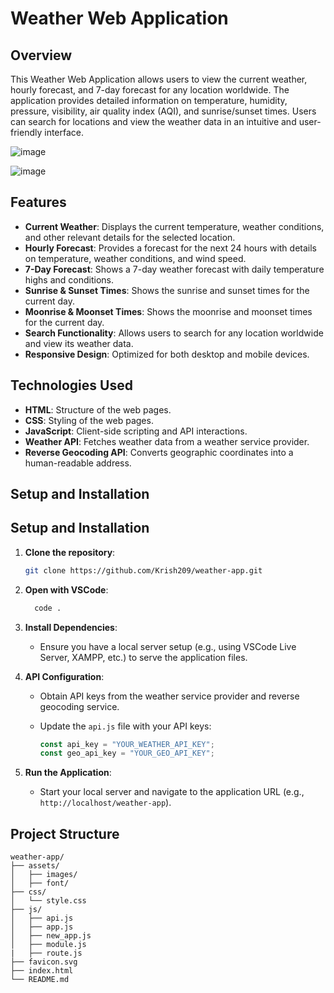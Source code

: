 # Weather Web Application

## Overview

This Weather Web Application allows users to view the current weather, hourly forecast, and 7-day forecast for any location worldwide. The application provides detailed information on temperature, humidity, pressure, visibility, air quality index (AQI), and sunrise/sunset times. Users can search for locations and view the weather data in an intuitive and user-friendly interface.

![image](https://github.com/Krish209/Weather-Application/assets/76595963/63fbcb3b-fc7f-46ce-9685-8a97f7d8bd17)


![image](https://github.com/Krish209/Weather-Application/assets/76595963/aa2d6e12-d37e-4585-8748-9d5f9b74b5f7)


## Features

- **Current Weather**: Displays the current temperature, weather conditions, and other relevant details for the selected location.
- **Hourly Forecast**: Provides a forecast for the next 24 hours with details on temperature, weather conditions, and wind speed.
- **7-Day Forecast**: Shows a 7-day weather forecast with daily temperature highs and conditions.
- **Sunrise & Sunset Times**: Shows the sunrise and sunset times for the current day.
- **Moonrise & Moonset Times**: Shows the moonrise and moonset times for the current day.
- **Search Functionality**: Allows users to search for any location worldwide and view its weather data.
- **Responsive Design**: Optimized for both desktop and mobile devices.

## Technologies Used

- **HTML**: Structure of the web pages.
- **CSS**: Styling of the web pages.
- **JavaScript**: Client-side scripting and API interactions.
- **Weather API**: Fetches weather data from a weather service provider.
- **Reverse Geocoding API**: Converts geographic coordinates into a human-readable address.

## Setup and Installation

## Setup and Installation

1. **Clone the repository**:
    ```bash
    git clone https://github.com/Krish209/weather-app.git
    ```

2.  **Open with VSCode**:

    ```bash
      code .
    ```

3. **Install Dependencies**:
    - Ensure you have a local server setup (e.g., using VSCode Live Server, XAMPP, etc.) to serve the application files.

4. **API Configuration**:
    - Obtain API keys from the weather service provider and reverse geocoding service.
    - Update the `api.js` file with your API keys:
      
        ```javascript
        const api_key = "YOUR_WEATHER_API_KEY";
        const geo_api_key = "YOUR_GEO_API_KEY";
        ```

5. **Run the Application**:
    - Start your local server and navigate to the application URL (e.g., `http://localhost/weather-app`).

## Project Structure

```plaintext
weather-app/
├── assets/
│   ├── images/
│   ├── font/
├── css/
│   └── style.css
├── js/
│   ├── api.js
│   ├── app.js
│   ├── new_app.js
│   ├── module.js
|   ├── route.js
├── favicon.svg
├── index.html
└── README.md
